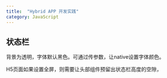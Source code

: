 ```yaml
---
title:  "Hybrid APP 开发实践"
category: JavaScript
---
```


## 状态栏

背景为透明，字体默认黑色。可通过传参数，让native设置字体颜色。

H5页面如果设置全屏，则需要让头部组件预留出状态栏高度的空隙，